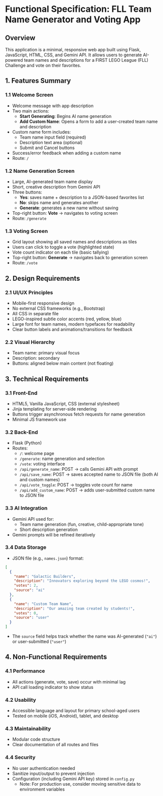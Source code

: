 # Functional Specification: FLL Team Name Generator and Voting App

## Overview

This application is a minimal, responsive web app built using Flask, JavaScript, HTML, CSS, and Gemini API. It allows users to generate AI-powered team names and descriptions for a FIRST LEGO League (FLL) Challenge and vote on their favorites.

## 1. Features Summary

### 1.1 Welcome Screen
- Welcome message with app description
- Two main actions:
  - **Start Generating**: Begins AI name generation
  - **Add Custom Name**: Opens a form to add a user-created team name and description
- Custom name form includes:
  - Team name input field (required)
  - Description text area (optional)
  - Submit and Cancel buttons
- Success/error feedback when adding a custom name
- Route: `/`

### 1.2 Name Generation Screen
- Large, AI-generated team name display
- Short, creative description from Gemini API
- Three buttons:
  - **Yes**: saves name + description to a JSON-based favorites list
  - **No**: skips name and generates another
  - **Generate**: generates a new name without saving
- Top-right button: **Vote** → navigates to voting screen
- Route: `/generate`

### 1.3 Voting Screen
- Grid layout showing all saved names and descriptions as tiles
- Users can click to toggle a vote (highlighted state)
- Vote count indicator on each tile (basic tallying)
- Top-right button: **Generate** → navigates back to generation screen
- Route: `/vote`

## 2. Design Requirements

### 2.1 UI/UX Principles
- Mobile-first responsive design
- No external CSS frameworks (e.g., Bootstrap)
- All CSS in separate file
- LEGO-inspired subtle color accents (red, yellow, blue)
- Large font for team names, modern typefaces for readability
- Clear button labels and animations/transitions for feedback

### 2.2 Visual Hierarchy
- Team name: primary visual focus
- Description: secondary
- Buttons: aligned below main content (not floating)

## 3. Technical Requirements

### 3.1 Front-End
- HTML5, Vanilla JavaScript, CSS (external stylesheet)
- Jinja templating for server-side rendering
- Buttons trigger asynchronous fetch requests for name generation
- Minimal JS framework use

### 3.2 Back-End
- Flask (Python)
- Routes:
  - `/`: welcome page
  - `/generate`: name generation and selection
  - `/vote`: voting interface
  - `/api/generate_name`: POST → calls Gemini API with prompt
  - `/api/save_name`: POST → saves accepted name to JSON file (both AI and custom names)
  - `/api/vote_toggle`: POST → toggles vote count for name
  - `/api/add_custom_name`: POST → adds user-submitted custom name to JSON file

### 3.3 AI Integration
- Gemini API used for:
  - Team name generation (fun, creative, child-appropriate tone)
  - Short description generation
- Gemini prompts will be refined iteratively

### 3.4 Data Storage
- JSON file (e.g., `names.json`) format:
```json
[
  {
    "name": "Galactic Builders",
    "description": "Innovators exploring beyond the LEGO cosmos!",
    "votes": 2,
    "source": "ai"
  },
  {
    "name": "Custom Team Name",
    "description": "Our amazing team created by students!",
    "votes": 0,
    "source": "user"
  }
]
```
- The `source` field helps track whether the name was AI-generated (`"ai"`) or user-submitted (`"user"`)

## 4. Non-Functional Requirements

### 4.1 Performance
- All actions (generate, vote, save) occur with minimal lag
- API call loading indicator to show status

### 4.2 Usability
- Accessible language and layout for primary school-aged users
- Tested on mobile (iOS, Android), tablet, and desktop

### 4.3 Maintainability
- Modular code structure
- Clear documentation of all routes and files

### 4.4 Security
- No user authentication needed
- Sanitize input/output to prevent injection
- Configuration (including Gemini API key) stored in `config.py`
  - Note: For production use, consider moving sensitive data to environment variables
